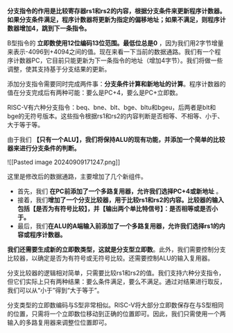 
**分支指令的作用是比较寄存器rs1和rs2的内容，根据分支条件来更新程序计数器。如果分支条件满足，程序计数器将更新为指定的偏移地址；如果不满足，则程序计数器增加4，跳到下一条指令。**

B型指令的 **立即数使用12位编码13位范围。最低位总是0** ，因为我们用2字节增量来表示-4096到+4094之间的值。现在来看一下当前的数据通路。我们有一个程序计数器PC，它目前只能更新为下一条指令的地址（增加4字节）。我们将做一些调整，使其支持基于分支结果的更新。

添加分支指令需要同时完成两件事：**分支条件计算和新地址的计算**。程序计数器的值在分支完成后有两种可能：要么是PC+4，要么是PC+立即数。

RISC-V有六种分支指令：beq、bne、blt、bge、bltu和bgeu，后两者是blt和bge的无符号版本。这些指令根据rs1和rs2的内容判断是否相等、不相等、小于、大于等于等。

由于我们 **【只有一个ALU】，我们将保持ALU的现有功能，并添加一个简单的比较器来进行分支条件的判断。**

![[Pasted image 20240909171247.png]]

这里是修改后的数据通路，主要增加了几个新组件。
- 首先，我们 **在PC前添加了一个多路复用器，允许我们选择PC+4或新地址** 。
- 接着，我们**增加了一个分支比较器，用于比较rs1和rs2的内容。比较器的输入包括【是否为有符号比较】，并【输出两个单比特信号】：是否相等或是否小于。** 
- 最后，我们**在ALU的A端输入前添加了一个多路复用器，允许我们选择rs1的内容或程序计数器。**

**我们还需要生成新的立即数类型，这就是分支型立即数**。此外，我们需要控制分支比较器，以确定是否为有符号或无符号比较。还需要控制ALU的输入复用器。

分支比较器的逻辑相对简单，只需要比较rs1和rs2的值。我们支持六种分支指令，但它们实际上只有两种结果：要么条件满足，要么不满足。通过对结果进行取反，我们可以从“小于”得到“大于等于”。

分支类型的立即数编码与S型非常相似。RISC-V将大部分立即数保存在与S型相同的位置，只需将一个立即数位移动到正确的位置即可。因此，我们只需使用一个两输入的多路复用器来调整位位置即可。

